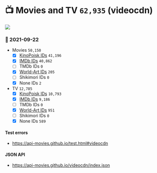 # :tv: Movies and TV `62,935` (videocdn)

<a href="https://API-Movies.github.io"><img src="https://API-Movies.github.io/banner.png?cache"></a>

### :date: 2021-09-22
- Movies `50,150`
  - [x] <a href="https://API-Movies.github.io/videocdn/movie_kinopoisk_ids.json">KinoPoisk IDs</a> `41,196`
  - [x] <a href="https://API-Movies.github.io/videocdn/movie_imdb_ids.json">IMDb IDs</a> `40,862`
  - [ ] TMDb IDs `0`
  - [x] <a href="https://API-Movies.github.io/videocdn/movie_world_art_ids.json">World-Art IDs</a> `205`
  - [ ] Shikimori IDs `0`
  - [x] None IDs `2`
- TV `12,785`
  - [x] <a href="https://API-Movies.github.io/videocdn/tv_kinopoisk_ids.json">KinoPoisk IDs</a> `10,793`
  - [x] <a href="https://API-Movies.github.io/videocdn/tv_imdb_ids.json">IMDb IDs</a> `9,186`
  - [ ] TMDb IDs `0`
  - [x] <a href="https://API-Movies.github.io/videocdn/tv_world_art_ids.json">World-Art IDs</a> `951`
  - [ ] Shikimori IDs `0`
  - [x] None IDs `589`
#### Test errors
- <a href='https://api-movies.github.io/test.html#videocdn'>https://api-movies.github.io/test.html#videocdn</a>
#### JSON API
- <a href='https://api-movies.github.io/videocdn/index.json'>https://api-movies.github.io/videocdn/index.json</a>
